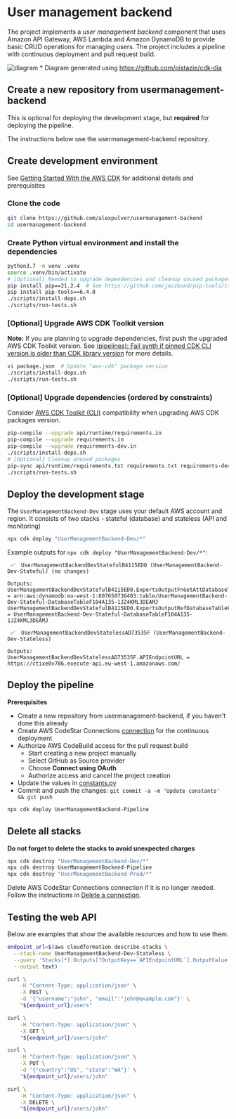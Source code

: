 # User management backend
The project implements a *user management backend* component that uses 
Amazon API Gateway, AWS Lambda and Amazon DynamoDB to provide basic 
CRUD operations for managing users. The project includes a pipeline
with continuous deployment and pull request build.

![diagram](https://user-images.githubusercontent.com/4362270/132720458-35b39091-61ed-413e-a9d5-28967053d64d.png)
\* Diagram generated using https://github.com/pistazie/cdk-dia

## Create a new repository from usermanagement-backend
This is optional for deploying the development stage, but **required** for deploying 
the pipeline.

The instructions below use the usermanagement-backend repository.

## Create development environment
See [Getting Started With the AWS CDK](https://docs.aws.amazon.com/cdk/latest/guide/getting_started.html)
for additional details and prerequisites

### Clone the code
```bash
git clone https://github.com/alexpulver/usermanagement-backend
cd usermanagement-backend
```

### Create Python virtual environment and install the dependencies
```bash
python3.7 -m venv .venv
source .venv/bin/activate
# [Optional] Needed to upgrade dependencies and cleanup unused packages
pip install pip==21.2.4  # See https://github.com/jazzband/pip-tools/issues/1503
pip install pip-tools==6.4.0
./scripts/install-deps.sh
./scripts/run-tests.sh
```

### [Optional] Upgrade AWS CDK Toolkit version
**Note:** If you are planning to upgrade dependencies, first push the upgraded AWS CDK Toolkit version.
See [(pipelines): Fail synth if pinned CDK CLI version is older than CDK library version](https://github.com/aws/aws-cdk/issues/15519) 
for more details.

```bash
vi package.json  # Update "aws-cdk" package version
./scripts/install-deps.sh
./scripts/run-tests.sh
```

### [Optional] Upgrade dependencies (ordered by constraints)
Consider [AWS CDK Toolkit (CLI)](https://docs.aws.amazon.com/cdk/latest/guide/reference.html#versioning) compatibility 
when upgrading AWS CDK packages version.

```bash
pip-compile --upgrade api/runtime/requirements.in
pip-compile --upgrade requirements.in
pip-compile --upgrade requirements-dev.in
./scripts/install-deps.sh
# [Optional] Cleanup unused packages
pip-sync api/runtime/requirements.txt requirements.txt requirements-dev.txt
./scripts/run-tests.sh
```

## Deploy the development stage
The `UserManagementBackend-Dev` stage uses your default AWS account and region.
It consists of two stacks - stateful (database) and stateless (API and monitoring) 

```bash
npx cdk deploy "UserManagementBackend-Dev/*"
```

Example outputs for `npx cdk deploy "UserManagementBackend-Dev/*"`:
```text
 ✅  UserManagementBackendDevStatefulB4115ED0 (UserManagementBackend-Dev-Stateful) (no changes)

Outputs:
UserManagementBackendDevStatefulB4115ED0.ExportsOutputFnGetAttDatabaseTableF104A135ArnDAC15A6A = arn:aws:dynamodb:eu-west-1:807650736403:table/UserManagementBackend-Dev-Stateful-DatabaseTableF104A135-1JZ4KML3DEAMJ
UserManagementBackendDevStatefulB4115ED0.ExportsOutputRefDatabaseTableF104A1356B7D7D8A = UserManagementBackend-Dev-Stateful-DatabaseTableF104A135-1JZ4KML3DEAMJ
```
```text
 ✅  UserManagementBackendDevStatelessAD73535F (UserManagementBackend-Dev-Stateless)

Outputs:
UserManagementBackendDevStatelessAD73535F.APIEndpointURL = https://ctixe0v786.execute-api.eu-west-1.amazonaws.com/
```

## Deploy the pipeline

**Prerequisites**
- Create a new repository from usermanagement-backend, if you haven't done this already
- Create AWS CodeStar Connections [connection](https://docs.aws.amazon.com/dtconsole/latest/userguide/welcome-connections.html)
  for the continuous deployment
- Authorize AWS CodeBuild access for the pull request build
  - Start creating a new project manually
  - Select GitHub as Source provider
  - Choose **Connect using OAuth**
  - Authorize access and cancel the project creation
- Update the values in [constants.py](constants.py)
- Commit and push the changes: `git commit -a -m 'Update constants' && git push`

```bash
npx cdk deploy UserManagementBackend-Pipeline
```

## Delete all stacks
**Do not forget to delete the stacks to avoid unexpected charges**
```bash
npx cdk destroy "UserManagementBackend-Dev/*"
npx cdk destroy UserManagementBackend-Pipeline
npx cdk destroy "UserManagementBackend-Prod/*"
```

Delete AWS CodeStar Connections connection if it is no longer needed. Follow the instructions
in [Delete a connection](https://docs.aws.amazon.com/dtconsole/latest/userguide/connections-delete.html).

## Testing the web API
Below are examples that show the available resources and how to use them.

```bash
endpoint_url=$(aws cloudformation describe-stacks \
  --stack-name UserManagementBackend-Dev-Stateless \
  --query 'Stacks[*].Outputs[?OutputKey==`APIEndpointURL`].OutputValue' \
  --output text)

curl \
    -H "Content-Type: application/json" \
    -X POST \
    -d '{"username":"john", "email":"john@example.com"}' \
    "${endpoint_url}/users"

curl \
    -H "Content-Type: application/json" \
    -X GET \
    "${endpoint_url}/users/john"

curl \
    -H "Content-Type: application/json" \
    -X PUT \
    -d '{"country":"US", "state":"WA"}' \
    "${endpoint_url}/users/john"

curl \
    -H "Content-Type: application/json" \
    -X DELETE \
    "${endpoint_url}/users/john"
```
